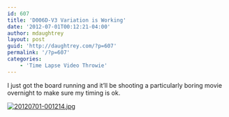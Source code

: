 ```yaml
---
id: 607
title: 'D006D-V3 Variation is Working'
date: '2012-07-01T00:12:21-04:00'
author: mdaughtrey
layout: post
guid: 'http://daughtrey.com/?p=607'
permalink: '/?p=607'
categories:
    - 'Time Lapse Video Throwie'
---
```


I just got the board running and it’ll be shooting a particularly boring movie overnight to make sure my timing is ok.

[![20120701-001214.jpg](http://daughtrey.com/wp-content/uploads/2012/07/20120701-001214.jpg)](http://daughtrey.com/wp-content/uploads/2012/07/20120701-001214.jpg)